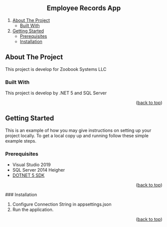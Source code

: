 <h2 align="center">Employee Records App</h2>
  <ol>
    <li>
      <a href="#about-the-project">About The Project</a>
      <ul>
        <li><a href="#built-with">Built With</a></li>
      </ul>
    </li>
    <li>
      <a href="#getting-started">Getting Started</a>
      <ul>
        <li><a href="#prerequisites">Prerequisites</a></li>
        <li><a href="#installation">Installation</a></li>
      </ul>
    </li>
  </ol>


  <!-- ABOUT THE PROJECT -->
## About The Project


This project is develop for Zoobook Systems LLC 



### Built With

This project is develop by .NET 5 and SQL Server
<p align="right">(<a href="#top">back to top</a>)</p>



<!-- GETTING STARTED -->
## Getting Started

This is an example of how you may give instructions on setting up your project locally.
To get a local copy up and running follow these simple example steps.

### Prerequisites

* Visual Studio 2019
* SQL Server 2014 Heigher 
* [DOTNET 5 SDK](https://download.visualstudio.microsoft.com/download/pr/aa5eedba-8906-4e2b-96f8-1b4f06187460/e6757becd35f67b0897bcdda44baec93/dotnet-sdk-5.0.401-win-x64.exe)

<p align="right">(<a href="#top">back to top</a>)</p>
### Installation

1. Configure Connection String in appsettings.json
2. Run the application.

<p align="right">(<a href="#top">back to top</a>)</p>